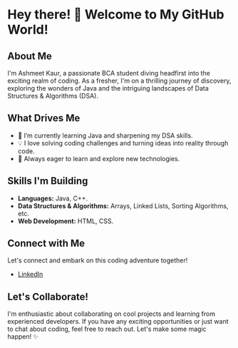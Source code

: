 # Hey there! 👋 Welcome to My GitHub World!

## About Me
I'm Ashmeet Kaur, a passionate BCA student diving headfirst into the exciting realm of coding. 
As a fresher, I'm on a thrilling journey of discovery, exploring the wonders of Java and the intriguing landscapes of Data Structures & Algorithms (DSA).

## What Drives Me
- 🌱 I’m currently learning Java and sharpening my DSA skills.
- 💡 I love solving coding challenges and turning ideas into reality through code.
- 🚀 Always eager to learn and explore new technologies.

## Skills I'm Building
- **Languages:** Java, C++.
- **Data Structures & Algorithms:** Arrays, Linked Lists, Sorting Algorithms, etc.
- **Web Development:** HTML, CSS.

## Connect with Me
Let's connect and embark on this coding adventure together!
- [LinkedIn](https://www.linkedin.com/in/ashmeett03/)

## Let's Collaborate!
I'm enthusiastic about collaborating on cool projects and learning from experienced developers.
If you have any exciting opportunities or just want to chat about coding, feel free to reach out. Let's make some magic happen! ✨

